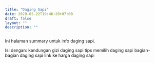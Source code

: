 ```yaml
---
title: "Daging Sapi"
date: 2020-05-22T19:46:20+07:00
draft: false
layout: ""
description: ""
---
```


Ini halaman summary untuk info daging sapi.

Isi dengan: 
    kandungan gizi daging sapi
    tips memilih daging sapi
    bagian-bagian daging sapi
    link ke harga daging sapi

